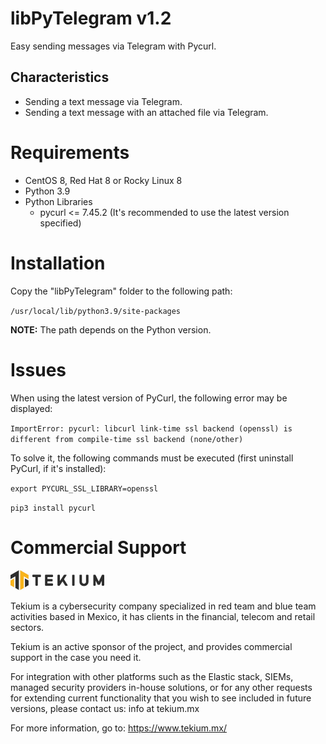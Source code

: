 # libPyTelegram v1.2

Easy sending messages via Telegram with Pycurl.

## Characteristics
- Sending a text message via Telegram.
- Sending a text message with an attached file via Telegram.

# Requirements
- CentOS 8, Red Hat 8 or Rocky Linux 8
- Python 3.9
- Python Libraries
  - pycurl <= 7.45.2 (It's recommended to use the latest version specified)
    
# Installation

Copy the "libPyTelegram" folder to the following path:

`/usr/local/lib/python3.9/site-packages`

**NOTE:** The path depends on the Python version.

# Issues

When using the latest version of PyCurl, the following error may be displayed:

`ImportError: pycurl: libcurl link-time ssl backend (openssl) is different from compile-time ssl backend (none/other)`

To solve it, the following commands must be executed (first uninstall PyCurl, if it's installed):

`export PYCURL_SSL_LIBRARY=openssl`

`pip3 install pycurl`

# Commercial Support
![Tekium](https://github.com/unmanarc/uAuditAnalyzer2/blob/master/art/tekium_slogo.jpeg)

Tekium is a cybersecurity company specialized in red team and blue team activities based in Mexico, it has clients in the financial, telecom and retail sectors.

Tekium is an active sponsor of the project, and provides commercial support in the case you need it.

For integration with other platforms such as the Elastic stack, SIEMs, managed security providers in-house solutions, or for any other requests for extending current functionality that you wish to see included in future versions, please contact us: info at tekium.mx

For more information, go to: https://www.tekium.mx/
